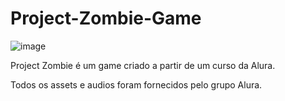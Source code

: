# Project-Zombie-Game

![image](https://user-images.githubusercontent.com/63824002/122189954-be9f5b00-ce67-11eb-99b9-68f89a7f8441.png)

<p>Project Zombie é um game criado a partir de um curso da Alura.</p>
Todos os assets e audios foram fornecidos pelo grupo Alura.
